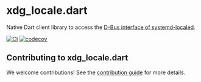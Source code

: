 # xdg_locale.dart
Native Dart client library to access the [D-Bus interface of systemd-localed](https://www.freedesktop.org/software/systemd/man/org.freedesktop.locale1.html).

[![CI](https://github.com/canonical/xdg_locale.dart/workflows/Tests/badge.svg)](https://github.com/canonical/xdg_locale.dart/actions/workflows/tests.yaml)
[![codecov](https://codecov.io/gh/canonical/xdg_locale.dart/branch/main/graph/badge.svg)](https://codecov.io/gh/canonical/xdg_locale.dart)

## Contributing to xdg_locale.dart

We welcome contributions! See the [contribution guide](CONTRIBUTING.md) for more details.